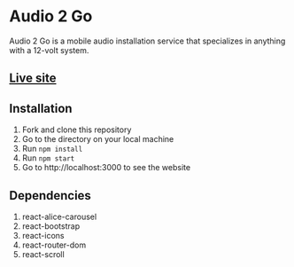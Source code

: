 # Audio 2 Go

Audio 2 Go is a mobile audio installation service that specializes in anything with a 12-volt system.

## [Live site](https://audio2goatx.herokuapp.com/)

## Installation

1. Fork and clone this repository
2. Go to the directory on your local machine
3. Run `npm install`
4. Run `npm start`
5. Go to http://localhost:3000 to see the website

## Dependencies

1. react-alice-carousel
2. react-bootstrap
3. react-icons
4. react-router-dom
5. react-scroll
